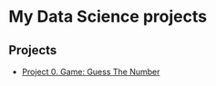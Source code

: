 # My Data Science projects

## Projects

* [Project 0. Game: Guess The Number](https://github.com/mackenzy/sf_data_science/tree/main/project_0)

